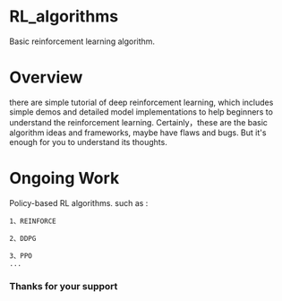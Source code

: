 # RL_algorithms
Basic reinforcement learning algorithm.


# Overview

  there are simple tutorial of deep reinforcement learning, which includes simple demos and detailed model implementations to help beginners to understand the reinforcement learning.
  Certainly，these are the basic algorithm ideas and frameworks, maybe have flaws and bugs. But it's enough for you to understand its thoughts.
  
# Ongoing Work

  Policy-based RL algorithms.
  such as :
  
    1、REINFORCE
    
    2、DDPG
    
    3、PPO
    ...

### Thanks for your support
